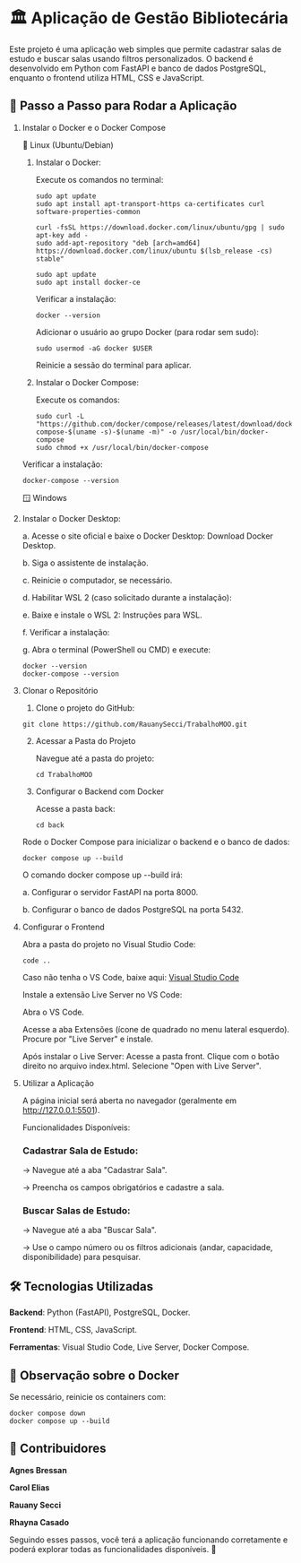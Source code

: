 # 🏛️ Aplicação de Gestão Bibliotecária

Este projeto é uma aplicação web simples que permite cadastrar salas de estudo e buscar salas usando filtros personalizados. O backend é desenvolvido em Python com FastAPI e banco de dados PostgreSQL, enquanto o frontend utiliza HTML, CSS e JavaScript.

## 🚀 Passo a Passo para Rodar a Aplicação


1.  Instalar o Docker e o Docker Compose

    🐧 Linux (Ubuntu/Debian)
    
    1. Instalar o Docker:

        Execute os comandos no terminal:

        ```console
        sudo apt update
        sudo apt install apt-transport-https ca-certificates curl software-properties-common

        curl -fsSL https://download.docker.com/linux/ubuntu/gpg | sudo apt-key add -
        sudo add-apt-repository "deb [arch=amd64] https://download.docker.com/linux/ubuntu $(lsb_release -cs) stable"

        sudo apt update
        sudo apt install docker-ce
        ```

        Verificar a instalação:

       ```console
       docker --version
       ```

        Adicionar o usuário ao grupo Docker (para rodar sem sudo):
        ```console
        sudo usermod -aG docker $USER
        ```

        Reinicie a sessão do terminal para aplicar.

    2. Instalar o Docker Compose:

        Execute os comandos:
        ```console
        sudo curl -L "https://github.com/docker/compose/releases/latest/download/docker-compose-$(uname -s)-$(uname -m)" -o /usr/local/bin/docker-compose
        sudo chmod +x /usr/local/bin/docker-compose
        ```

     Verificar a instalação:

    ```console
    docker-compose --version
    ```

    🪟 Windows

 1. Instalar o Docker Desktop:

     a. Acesse o site oficial e baixe o Docker Desktop: Download Docker Desktop.
     
     b. Siga o assistente de instalação.
     
     c. Reinicie o computador, se necessário.

     d. Habilitar WSL 2 (caso solicitado durante a instalação):
     
     e. Baixe e instale o WSL 2: Instruções para WSL.

     f. Verificar a instalação:

     g. Abra o terminal (PowerShell ou CMD) e execute:

    ```console
    docker --version
    docker-compose --version
    ```

1. Clonar o Repositório

   1. Clone o projeto do GitHub:
    ```console
    git clone https://github.com/RauanySecci/TrabalhoMOO.git
    ```

   2. Acessar a Pasta do Projeto

        Navegue até a pasta do projeto:
        ```console
        cd TrabalhoMOO
        ```

   3. Configurar o Backend com Docker

       Acesse a pasta back:
        ```console
        cd back
        ```

    Rode o Docker Compose para inicializar o backend e o banco de dados:
    ```console
    docker compose up --build
    ```

    O comando docker compose up --build irá:
    
    a. Configurar o servidor FastAPI na porta 8000.
    
    b. Configurar o banco de dados PostgreSQL na porta 5432.

2. Configurar o Frontend

    Abra a pasta do projeto no Visual Studio Code:

    ```console
    code ..
    ```

    Caso não tenha o VS Code, baixe aqui: [Visual Studio Code](https://code.visualstudio.com/)

    Instale a extensão Live Server no VS Code:
    
    Abra o VS Code.
    
    Acesse a aba Extensões (ícone de quadrado no menu lateral esquerdo).
        Procure por "Live Server" e instale.

    Após instalar o Live Server:
        Acesse a pasta front.
        Clique com o botão direito no arquivo index.html.
        Selecione "Open with Live Server".

3. Utilizar a Aplicação
    
    A página inicial será aberta no navegador (geralmente em http://127.0.0.1:5501).

    Funcionalidades Disponíveis:

    ### Cadastrar Sala de Estudo:
    -> Navegue até a aba "Cadastrar Sala".
    
    -> Preencha os campos obrigatórios e cadastre a sala.

    ### Buscar Salas de Estudo:
    -> Navegue até a aba "Buscar Sala".
    
    -> Use o campo número ou os filtros adicionais (andar, capacidade, disponibilidade) para pesquisar.


## 🛠️ Tecnologias Utilizadas

**Backend**: Python (FastAPI), PostgreSQL, Docker.

**Frontend**: HTML, CSS, JavaScript.

**Ferramentas**: Visual Studio Code, Live Server, Docker Compose.


## 🐳 Observação sobre o Docker

Se necessário, reinicie os containers com:
```console
docker compose down
docker compose up --build
```


## 🤝 Contribuidores

**Agnes Bressan**

**Carol Elias**

**Rauany Secci**

**Rhayna Casado**


Seguindo esses passos, você terá a aplicação funcionando corretamente e poderá explorar todas as funcionalidades disponíveis. 🚀